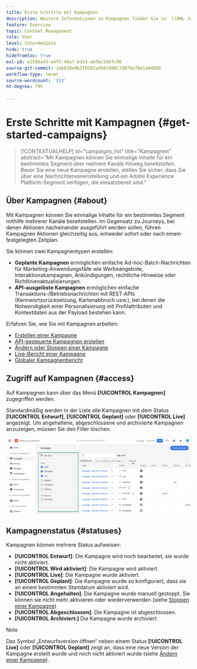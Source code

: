 ```yaml
---
title: Erste Schritte mit Kampagnen
description: Weitere Informationen zu Kampagnen finden Sie in  [!DNL Journey Optimizer]
feature: Overview
topic: Content Management
role: User
level: Intermediate
hide: true
hidefromtoc: true
exl-id: e2506a43-e4f5-48af-bd14-ab76c54b7c90
source-git-commit: 1ab038e8b2f0582ad947400c7d070a70e1a84b9b
workflow-type: tm+mt
source-wordcount: '313'
ht-degree: 79%

---
```


# Erste Schritte mit Kampagnen {#get-started-campaigns}

>[!CONTEXTUALHELP]
>id="campaigns_list"
>title="Kampagnen"
>abstract="Mit Kampagnen können Sie einmalige Inhalte für ein bestimmtes Segment über mehrere Kanäle hinweg bereitstellen. Bevor Sie eine neue Kampagne erstellen, stellen Sie sicher, dass Sie über eine Nachrichtenvoreinstellung und ein Adobe Experience Platform-Segment verfügen, die einsatzbereit sind."

## Über Kampagnen {#about}

Mit Kampagnen können Sie einmalige Inhalte für ein bestimmtes Segment mithilfe mehrerer Kanäle bereitstellen. Im Gegensatz zu Journeys, bei denen Aktionen nacheinander ausgeführt werden sollen, führen Kampagnen Aktionen gleichzeitig aus, entweder sofort oder nach einem festgelegten Zeitplan.

Sie können zwei Kampagnentypen erstellen:

* **Geplante Kampagnen** ermöglichen einfache Ad-hoc-Batch-Nachrichten für Marketing-Anwendungsfälle wie Werbeangebote, Interaktionskampagnen, Ankündigungen, rechtliche Hinweise oder Richtlinienaktualisierungen.
* **API-ausgelöste Kampagnen** ermöglichen einfache Transaktions-/Betriebsnachrichten mit REST-APIs (Kennwortzurücksetzung, Kartenabbruch usw.), bei denen die Notwendigkeit einer Personalisierung mit Profilattributen und Kontextdaten aus der Payload bestehen kann.

Erfahren Sie, wie Sie mit Kampagnen arbeiten:
* [Erstellen einer Kampagne](create-campaign.md)
* [API-gesteuerte Kampagnen erstellen](api-triggered-campaigns.md)
* [Ändern oder Stoppen einer Kampagne](modify-stop-campaign.md)
* [Live-Bericht einer Kampagne](campaign-live-report.md)
* [Globaler Kampagnenbericht](campaign-global-report.md)

## Zugriff auf Kampagnen {#access}

Auf Kampagnen kann über das Menü **[!UICONTROL Kampagnen]** zugegriffen werden.

Standardmäßig werden in der Liste alle Kampagnen mit dem Status **[!UICONTROL Entwurf]**, **[!UICONTROL Geplant]** oder **[!UICONTROL Live]** angezeigt. Um angehaltene, abgeschlossene und archivierte Kampagnen anzuzeigen, müssen Sie den Filter löschen.

![](assets/create-campaign-list.png)

## Kampagnenstatus {#statuses}

Kampagnen können mehrere Status aufweisen:

* **[!UICONTROL Entwurf]**: Die Kampagne wird noch bearbeitet, sie wurde nicht aktiviert.
* **[!UICONTROL Wird aktiviert]**: Die Kampagne wird aktiviert.
* **[!UICONTROL Live]**: Die Kampagne wurde aktiviert.
* **[!UICONTROL Geplant]**: Die Kampagne wurde so konfiguriert, dass sie an einem bestimmten Startdatum aktiviert wird.
* **[!UICONTROL Angehalten]**: Die Kampagne wurde manuell gestoppt. Sie können sie nicht mehr aktivieren oder wiederverwenden (siehe [Stoppen einer Kampagne](modify-stop-campaign.md#stop))
* **[!UICONTROL Abgeschlossen]**: Die Kampagne ist abgeschlossen.
* **[!UICONTROL Archiviert:]** Die Kampagne wurde archiviert.

>[!NOTE]
>
>Das Symbol „Entwurfsversion öffnen“ neben einem Status **[!UICONTROL Live]** oder **[!UICONTROL Geplant]** zeigt an, dass eine neue Version der Kampagne erstellt wurde und noch nicht aktiviert wurde (siehe [Ändern einer Kampagne](modify-stop-campaign.md#modify)).
